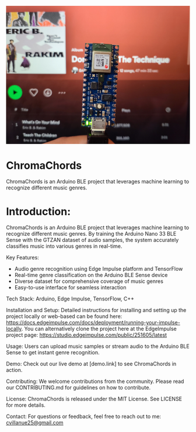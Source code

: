 ![alt text](https://github.com/cvillanue/ChromaChords/blob/main/arduinoBLEchroma.jpg)
# ChromaChords
ChromaChords is an Arduino BLE project that leverages machine learning to recognize different music genres.

# Introduction:
ChromaChords is an Arduino BLE project that leverages machine learning to recognize different music genres. By training the Arduino Nano 33 BLE Sense with the GTZAN dataset of audio samples, the system accurately classifies music into various genres in real-time.

Key Features:
- Audio genre recognition using Edge Impulse platform and TensorFlow
- Real-time genre classification on the Arduino BLE Sense device
- Diverse dataset for comprehensive coverage of music genres
- Easy-to-use interface for seamless interaction

Tech Stack:
Arduino, Edge Impulse, TensorFlow, C++

Installation and Setup:
Detailed instructions for installing and setting up the project locally or web-based can be found here: https://docs.edgeimpulse.com/docs/deployment/running-your-impulse-locally. 
You can alternatively clone the project here at the EdgeImpulse project page: https://studio.edgeimpulse.com/public/251605/latest 

Usage:
Users can upload music samples or stream audio to the Arduino BLE Sense to get instant genre recognition.

Demo:
Check out our live demo at [demo.link] to see ChromaChords in action.

Contributing:
We welcome contributions from the community. Please read our CONTRIBUTING.md for guidelines on how to contribute.

License:
ChromaChords is released under the MIT License. See LICENSE for more details.

Contact:
For questions or feedback, feel free to reach out to me: cvillanue25@gmail.com 

